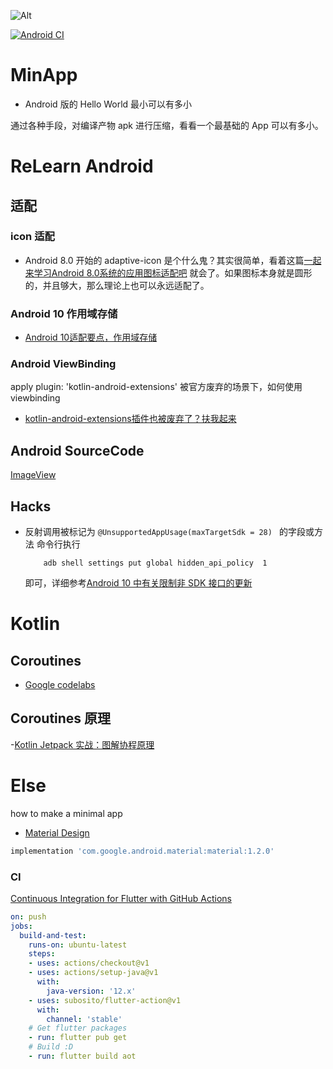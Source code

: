 ![Alt](https://repobeats.axiom.co/api/embed/8ceb012f571254438ab95c18fa734cb400ffc368.svg "Repobeats analytics image")

[![Android CI](https://github.com/REBOOTERS/MinApp/actions/workflows/android.yml/badge.svg)](https://github.com/REBOOTERS/MinApp/actions/workflows/android.yml)

# MinApp

 - Android 版的 Hello World 最小可以有多小

 通过各种手段，对编译产物 apk 进行压缩，看看一个最基础的 App 可以有多小。

# ReLearn Android
## 适配

 ### icon 适配

 - Android 8.0 开始的 adaptive-icon 是个什么鬼？其实很简单，看着这篇[一起来学习Android 8.0系统的应用图标适配吧](https://mp.weixin.qq.com/s/WxgHJ1stBjokPi6lTUd1Mg?) 就会了。如果图标本身就是圆形的，并且够大，那么理论上也可以永远适配了。

 ### Android 10 作用域存储

 - [Android 10适配要点，作用域存储](https://guolin.blog.csdn.net/article/details/105419420)

 ### Android ViewBinding

 apply plugin: 'kotlin-android-extensions' 被官方废弃的场景下，如何使用 viewbinding

 - [kotlin-android-extensions插件也被废弃了？扶我起来](https://mp.weixin.qq.com/s/keR7bO-Nu9bBr5Nhevbe1Q)
 
## Android SourceCode

[ImageView](https://mp.weixin.qq.com/s/xGD68ia_9VgL-qgbZM4m3g)

## Hacks

 - 反射调用被标记为 ```@UnsupportedAppUsage(maxTargetSdk = 28) ``` 的字段或方法
   命令行执行
    ```shell
        adb shell settings put global hidden_api_policy  1

    ```
    即可，详细参考[Android 10 中有关限制非 SDK 接口的更新](https://developer.android.google.cn/about/versions/10/non-sdk-q?hl=zh-cn)

# Kotlin 

## Coroutines 
 - [Google codelabs](https://developer.android.google.cn/codelabs/kotlin-coroutines?return=https%3A%2F%2Fdeveloper.android.google.cn%2Fcourses%2Fpathways%2Fandroid-coroutines%3Futm_source%3Dandroidweekly.io%26utm_medium%3Dwebsite%23codelab-https%3A%2F%2Fdeveloper.android.com%2Fcodelabs%2Fkotlin-coroutines#3) 
## Coroutines 原理

 -[Kotlin Jetpack 实战：图解协程原理](https://mp.weixin.qq.com/mp/appmsgalbum?__biz=MzUyMzk0NTk4OQ==&action=getalbum&album_id=1458908928921960449#rd)

# Else

how to make a minimal app

 - [Material Design](https://mp.weixin.qq.com/s/6b5hIMxqz2WEutcxRbRfhg)
 
 ```gradle
implementation 'com.google.android.material:material:1.2.0'
```

### CI

[Continuous Integration for Flutter with GitHub Actions](https://admcpr.com/continuous-integration-for-flutter-with-github-actions/)

```yaml
on: push
jobs: 
  build-and-test: 
    runs-on: ubuntu-latest
    steps:
    - uses: actions/checkout@v1 
    - uses: actions/setup-java@v1
      with:
        java-version: '12.x'
    - uses: subosito/flutter-action@v1
      with:
        channel: 'stable'  
    # Get flutter packages
    - run: flutter pub get
    # Build :D 
    - run: flutter build aot
```


